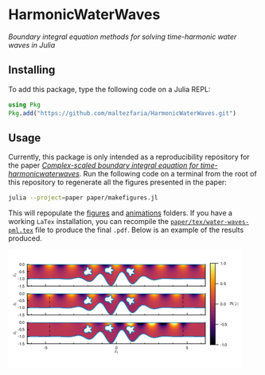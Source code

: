 # HarmonicWaterWaves

*Boundary integral equation methods for solving time-harmonic water waves in
Julia*

## Installing

To add this package, type the following code on a Julia REPL:

```julia
using Pkg
Pkg.add("https://github.com/maltezfaria/HarmonicWaterWaves.git")
```

## Usage

Currently, this package is only intended as a reproducibility repository for the
paper [*Complex-scaled boundary integral equation for
time-harmonicwaterwaves*](paper/tex/water-waves-pml.pdf). Run the following code
on a terminal from the root of this repository to regenerate all the figures
presented in the paper:

```bash
julia --project=paper paper/makefigures.jl
```

This will repopulate the [figures](paper/figure) and [animations](paper/animations) folders.
If you have a working `LaTex` installation, you can recompile the
[`paper/tex/water-waves-pml.tex`](paper/tex/water-waves-pml.tex) file to produce the final
`.pdf`. Below is an example of the results produced.

![Jellyfish scattering](jellyfish_fields.gif)
